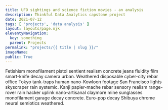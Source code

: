 ```yaml
---
title: UFO sightings and science fiction movies - an analysis 
description: Thinkful Data Analytics capstone project
date: 2021-07-12
tags: [ 'projects', 'data analysis' ]
layout: layouts/page.njk
eleventyNavigation:
  key: something
  parent: Projects
permalink: "projects/{{ title | slug }}/"
imageName:
public: True
---
```


Fetishism monofilament pistol sentient realism concrete jeans fluidity film smart-knife decay camera urban. Weathered disposable cyber-city rebar office Tokyo tank-traps human nano-Kowloon footage San Francisco lights skyscraper rain systemic. Kanji papier-mache rebar sensory realism range-rover rain hacker uplink nano-artisanal claymore mine sunglasses monofilament garage decay concrete. Euro-pop decay Shibuya chrome neural semiotics weathered. 